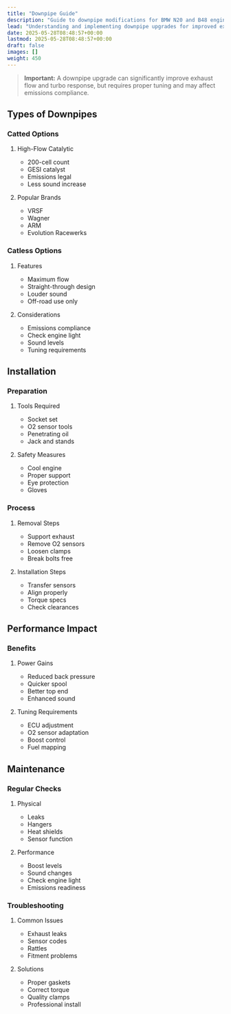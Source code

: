 ```yaml
---
title: "Downpipe Guide"
description: "Guide to downpipe modifications for BMW N20 and B48 engines"
lead: "Understanding and implementing downpipe upgrades for improved exhaust flow"
date: 2025-05-28T08:48:57+00:00
lastmod: 2025-05-28T08:48:57+00:00
draft: false
images: []
weight: 450
---
```


> **Important:** A downpipe upgrade can significantly improve exhaust flow and turbo response, but requires proper tuning and may affect emissions compliance.

## Types of Downpipes

### Catted Options
1. High-Flow Catalytic
   - 200-cell count
   - GESI catalyst
   - Emissions legal
   - Less sound increase

2. Popular Brands
   - VRSF
   - Wagner
   - ARM
   - Evolution Racewerks

### Catless Options
1. Features
   - Maximum flow
   - Straight-through design
   - Louder sound
   - Off-road use only

2. Considerations
   - Emissions compliance
   - Check engine light
   - Sound levels
   - Tuning requirements

## Installation

### Preparation
1. Tools Required
   - Socket set
   - O2 sensor tools
   - Penetrating oil
   - Jack and stands

2. Safety Measures
   - Cool engine
   - Proper support
   - Eye protection
   - Gloves

### Process
1. Removal Steps
   - Support exhaust
   - Remove O2 sensors
   - Loosen clamps
   - Break bolts free

2. Installation Steps
   - Transfer sensors
   - Align properly
   - Torque specs
   - Check clearances

## Performance Impact

### Benefits
1. Power Gains
   - Reduced back pressure
   - Quicker spool
   - Better top end
   - Enhanced sound

2. Tuning Requirements
   - ECU adjustment
   - O2 sensor adaptation
   - Boost control
   - Fuel mapping

## Maintenance

### Regular Checks
1. Physical
   - Leaks
   - Hangers
   - Heat shields
   - Sensor function

2. Performance
   - Boost levels
   - Sound changes
   - Check engine light
   - Emissions readiness

### Troubleshooting
1. Common Issues
   - Exhaust leaks
   - Sensor codes
   - Rattles
   - Fitment problems

2. Solutions
   - Proper gaskets
   - Correct torque
   - Quality clamps
   - Professional install 